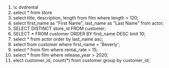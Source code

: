 1. \c dvdrental 
2. select * from store
3. select title, description, length from film where length > 120;
4. select first_name as "First Name", last_name as "Last Name" from actor;
5. SELECT DISTINCT store_id FROM customer;
6. SELECT * FROM customer ORDER BY first_name DESC limit 10;
7. select * from actor order by last_name asc;
8. select from customer where first_name = 'Beverly';
9. select * from film where rental_rate > 15;
10. select * from film where release_year > 2020;
11. elect customer_id, count(*) from customer group by customer_id;